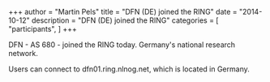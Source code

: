 +++
author = "Martin Pels"
title = "DFN (DE) joined the RING"
date = "2014-10-12"
description = "DFN (DE) joined the RING"
categories = [
    "participants",
]
+++

DFN - AS 680 - joined the RING today. Germany's national research network.

Users can connect to dfn01.ring.nlnog.net, which is located in Germany.


